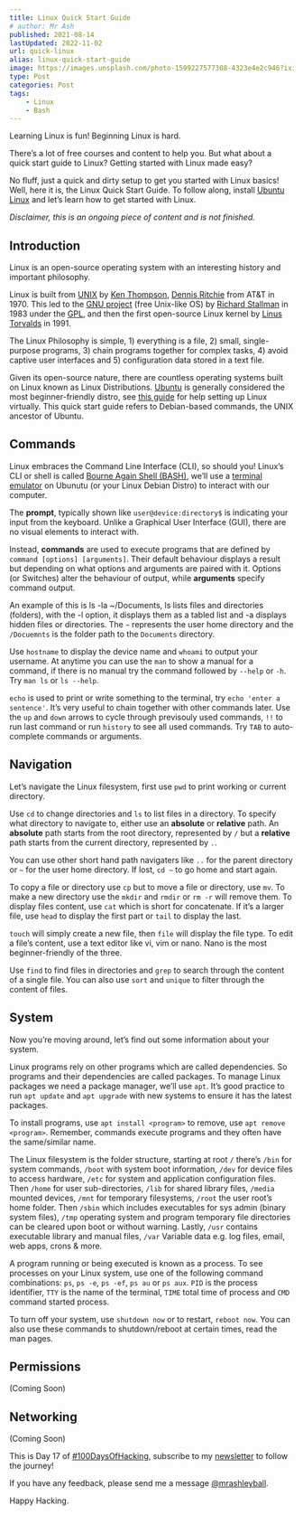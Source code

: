 ```yaml
---
title: Linux Quick Start Guide
# author: Mr Ash
published: 2021-08-14
lastUpdated: 2022-11-02
url: quick-linux
alias: linux-quick-start-guide
image: https://images.unsplash.com/photo-1599227577308-4323e4e2c946?ixid=MnwxNTI0MzJ8MHwxfGFsbHx8fHx8fHx8fDE2Mjg5MTIxMzU&ixlib=rb-1.2.1&fm=jpg&q=85&fit=crop&w=2560&h=1704
type: Post
categories: Post
tags:
    - Linux
    - Bash
---
```


<!-- <iframe frameborder="0" height="102px" loading="lazy" scrolling="no" src="https://anchor.fm/mrashleyball/embed/episodes/Linux-Quick-Start-Guide-e16j882" width="400px"></iframe> -->

Learning Linux is fun! Beginning Linux is hard.

There’s a lot of free courses and content to help you. But what about a quick start guide to Linux? Getting started with Linux made easy?

No fluff, just a quick and dirty setup to get you started with Linux basics! Well, here it is, the Linux Quick Start Guide. To follow along, install [Ubuntu Linux](https://mrash.co/how-to-setup-ubuntu-using-virtualbox/) and let’s learn how to get started with Linux.

*Disclaimer, this is an ongoing piece of content and is not finished.*

## Introduction

Linux is an open-source operating system with an interesting history and important philosophy.

Linux is built from [UNIX](https://discourse.unixgame.io/t/what-are-the-differences-between-unix-and-linux/71) by [Ken Thompson](https://en.wikipedia.org/wiki/Ken_Thompson), [Dennis Ritchie](https://en.wikipedia.org/wiki/Dennis_Ritchie) from AT&T in 1970. This led to the [GNU project](https://www.gnu.org/) (free Unix-like OS) by [Richard Stallman](https://en.wikipedia.org/wiki/Richard_Stallman) in 1983 under the [GPL](https://en.wikipedia.org/wiki/GNU_General_Public_License), and then the first open-source Linux kernel by [Linus Torvalds](https://en.wikipedia.org/wiki/Linus_Torvalds) in 1991.

The Linux Philosophy is simple, 1) everything is a file, 2) small, single-purpose programs, 3) chain programs together for complex tasks, 4) avoid captive user interfaces and 5) configuration data stored in a text file.

Given its open-source nature, there are countless operating systems built on Linux known as Linux Distributions. [Ubuntu](https://ubuntu.com/) is generally considered the most beginner-friendly distro, see [this guide](https://mrash.co/how-to-setup-ubuntu-using-virtualbox/) for help setting up Linux virtually. This quick start guide refers to Debian-based commands, the UNIX ancestor of Ubuntu.

## Commands

Linux embraces the Command Line Interface (CLI), so should you! Linux’s CLI or shell is called [Bourne Again Shell (BASH)](https://www.techopedia.com/definition/3520/bourne-again-shell-bash), we’ll use a [terminal emulator](https://en.wikipedia.org/wiki/Terminal_emulator) on Ubunutu (or your Linux Debian Distro) to interact with our computer.

The **prompt**, typically shown like `user@device:directory$` is indicating your input from the keyboard. Unlike a Graphical User Interface (GUI), there are no visual elements to interact with.

Instead, **commands** are used to execute programs that are defined by `command [options] [arguments]`. Their default behaviour displays a result but depending on what options and arguments are paired with it. Options (or Switches) alter the behaviour of output, while **arguments** specify command output.

An example of this is ls -la ~/Documents, ls lists files and directories (folders), with the -l option, it displays them as a tabled list and -a displays hidden files or directories. The `~` represents the user home directory and the `/Docuemnts` is the folder path to the `Documents` directory.

Use `hostname` to display the device name and `whoami` to output your username. At anytime you can use the `man` to show a manual for a command, if there is no manual try the command followed by `--help` or `-h`. Try `man ls` or `ls --help`.

`echo` is used to print or write something to the terminal, try `echo 'enter a sentence'`. It’s very useful to chain together with other commands later. Use the `up` and `down` arrows to cycle through previsouly used commands, `!!` to run last command or run `history` to see all used commands. Try `TAB` to auto-complete commands or arguments.

## Navigation

Let’s navigate the Linux filesystem, first use `pwd` to print working or current directory.

Use `cd` to change directories and `ls` to list files in a directory. To specify what directory to navigate to, either use an **absolute** or **relative** path. An **absolute** path starts from the root directory, represented by `/` but a **relative** path starts from the current directory, represented by `.`.

You can use other short hand path navigaters like `..` for the parent directory or `~` for the user home directory. If lost, `cd ~` to go home and start again.

To copy a file or directory use `cp` but to move a file or directory, use `mv`. To make a new directory use the `mkdir` and `rmdir` or `rm -r` will remove them. To display files content, use `cat` which is short for concatenate. If it’s a larger file, use `head` to display the first part or `tail` to display the last.

`touch` will simply create a new file, then `file` will display the file type. To edit a file’s content, use a text editor like vi, vim or nano. Nano is the most beginner-friendly of the three.

Use `find` to find files in directories and `grep` to search through the content of a single file. You can also use `sort` and `unique` to filter through the content of files.

## System

Now you’re moving around, let’s find out some information about your system.

Linux programs rely on other programs which are called dependencies. So programs and their dependencies are called packages. To manage Linux packages we need a package manager, we’ll use `apt`. It’s good practice to run `apt update` and `apt upgrade` with new systems to ensure it has the latest packages.

To install programs, use `apt install <program>` to remove, use `apt remove <program>`. Remember, commands execute programs and they often have the same/similar name.

The Linux filesystem is the folder structure, starting at root `/` there’s `/bin` for system commands, `/boot` with system boot information, `/dev` for device files to access hardware, `/etc` for system and application configuration files. Then `/home` for user sub-directories, `/lib` for shared library files, `/media` mounted devices, `/mnt` for temporary filesystems, `/root` the user root’s home folder. Then `/sbin` which includes executables for sys admin (binary system files), `/tmp` operating system and program temporary file directories can be cleared upon boot or without warning. Lastly, `/usr` contains executable library and manual files, `/var` Variable data e.g. log files, email, web apps, crons &amp; more.

A program running or being executed is known as a process. To see processes on your Linux system, use one of the following command combinations: `ps`, `ps -e`, `ps -ef`, `ps au` or `ps aux`. `PID` is the process identifier, `TTY` is the name of the terminal, `TIME` total time of process and `CMD` command started process.

To turn off your system, use `shutdown now` or to restart, `reboot now`. You can also use these commands to shutdown/reboot at certain times, read the man pages.

## Permissions 

(Coming Soon)

## Networking 

(Coming Soon)

This is Day 17 of [#100DaysOfHacking](https://mrash.co/100daysofhacking/), subscribe to my [newsletter](https://go.mrash.co/newsletter) to follow the journey!

If you have any feedback, please send me a message [@mrashleyball](https://twitter.com/mrashleyball).

Happy Hacking.